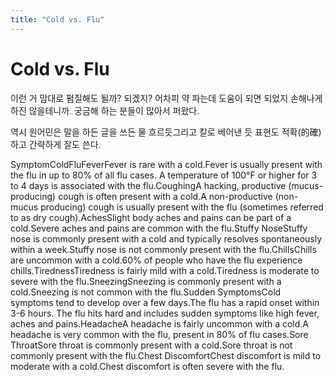 ```yaml
---
title: "Cold vs. Flu"
---
```

# Cold vs. Flu

이런 거 맘대로 펌질해도 될까? 되겠지? 어차피 약 파는데 도움이 되면 되었지 손해나게 하진 않을테니까.
궁금해 하는 분들이 많아서 퍼왔다.

역시 원어민은 말을 하든 글을 쓰든 물 흐르듯그리고 칼로 베어낸 듯 표현도 적확(的確)하고 간략하게 잘도 쓴다.


SymptomColdFluFeverFever is rare with a cold.Fever is usually present with the flu in up to 80% of all flu cases. A temperature of 100°F or higher for 3 to 4 days is associated with the flu.CoughingA hacking, productive (mucus- producing) cough is often present with a cold.A non-productive (non-mucus producing) cough is usually present with the flu (sometimes referred to as dry cough).AchesSlight body aches and pains can be part of a cold.Severe aches and pains are common with the flu.Stuffy NoseStuffy nose is commonly present with a cold and typically resolves spontaneously within a week.Stuffy nose is not commonly present with the flu.ChillsChills are uncommon with a cold.60% of people who have the flu experience chills.TirednessTiredness is fairly mild with a cold.Tiredness is moderate to severe with the flu.SneezingSneezing is commonly present with a cold.Sneezing is not common with the flu.Sudden SymptomsCold symptoms tend to develop over a few days.The flu has a rapid onset within 3-6 hours. The flu hits hard and includes sudden symptoms like high fever, aches and pains.HeadacheA headache is fairly uncommon with a cold.A headache is very common with the flu, present in 80% of flu cases.Sore ThroatSore throat is commonly present with a cold.Sore throat is not commonly present with the flu.Chest DiscomfortChest discomfort is mild to moderate with a cold.Chest discomfort is often severe with the flu.

